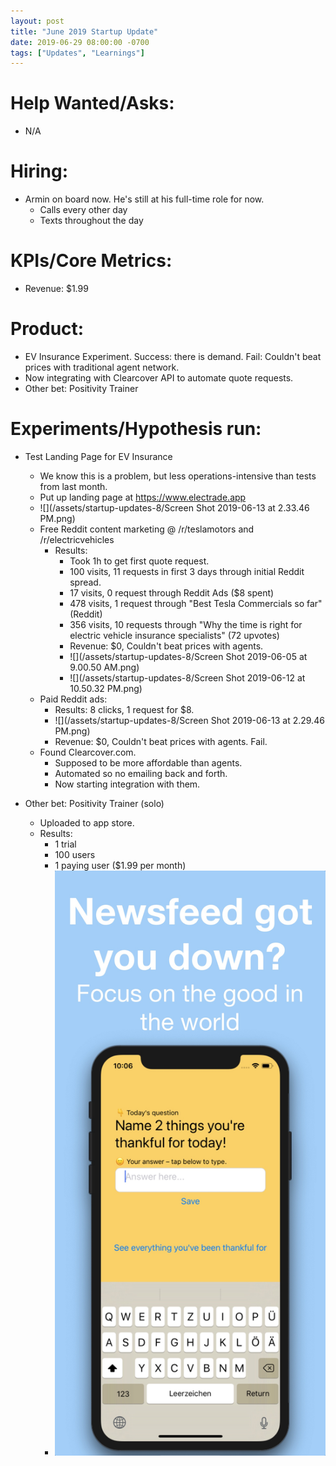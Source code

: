 ```yaml
---
layout: post
title: "June 2019 Startup Update"
date: 2019-06-29 08:00:00 -0700
tags: ["Updates", "Learnings"]
---
```


# Help Wanted/Asks:

- N/A

# Hiring: 

- Armin on board now. He's still at his full-time role for now.
  - Calls every other day
  - Texts throughout the day

# KPIs/Core Metrics:

- Revenue: $1.99

# Product:

- EV Insurance Experiment. Success: there is demand. Fail: Couldn't beat prices with traditional agent network.
- Now integrating with Clearcover API to automate quote requests.
- Other bet: Positivity Trainer

# Experiments/Hypothesis run:

- Test Landing Page for EV Insurance

  - We know this is a problem, but less operations-intensive than tests from last month.
  - Put up landing page at https://www.electrade.app
  - ![](/assets/startup-updates-8/Screen Shot 2019-06-13 at 2.33.46 PM.png)
  - Free Reddit content marketing @ /r/teslamotors and /r/electricvehicles
    - Results:
      - Took 1h to get first quote request.
      - 100 visits, 11 requests in first 3 days through initial Reddit spread.
      - 17 visits, 0 request through Reddit Ads ($8 spent)
      - 478 visits, 1 request through "Best Tesla Commercials so far" (Reddit)
      - 356 visits, 10 requests through "Why the time is right for electric vehicle insurance specialists" (72 upvotes)
      - Revenue: $0, Couldn't beat prices with agents.
      - ![](/assets/startup-updates-8/Screen Shot 2019-06-05 at 9.00.50 AM.png)
      - ![](/assets/startup-updates-8/Screen Shot 2019-06-12 at 10.50.32 PM.png)
  - Paid Reddit ads:
    - Results: 8 clicks, 1 request for $8.
    - ![](/assets/startup-updates-8/Screen Shot 2019-06-13 at 2.29.46 PM.png)
    - Revenue: $0, Couldn't beat prices with agents. Fail.
  - Found Clearcover.com.
    - Supposed to be more affordable than agents.
    - Automated so no emailing back and forth.
    - Now starting integration with them.

- Other bet: Positivity Trainer (solo)
  - Uploaded to app store.
  - Results:
    - 1 trial
    - 100 users
    - 1 paying user ($1.99 per month)
    - ![](/assets/projects/demo_positivity.jpg)
